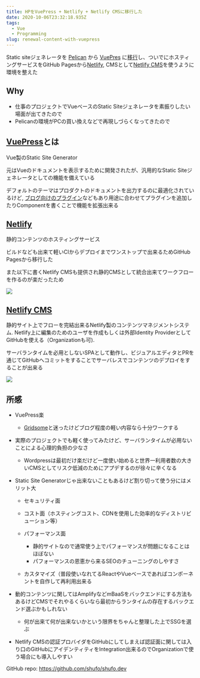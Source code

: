 ```yaml
---
title: HPをVuePress + Netlify + Netlify CMSに移行した
date: 2020-10-06T23:32:18.935Z
tags:
  - Vue
  - Programming
slug: renewal-content-with-vuepress
---
```

Static siteジェネレータを [Pelican](https://blog.getpelican.com/) から [VuePres](https://vuepress.vuejs.org/) に[移行](https://github.com/shufo/shufo.dev)し、ついでにホスティングサービスをGitHub Pagesから[Netlify](https://www.netlify.com/), CMSとして[Netlify CMS](https://www.netlifycms.org/)を使うように環境を整えた

## Why

* 仕事のプロジェクトでVueベースのStatic Siteジェネレータを素振りしたい場面が出てきたので
* Pelicanの環境がPCの買い換えなどで再現しづらくなってきたので

## [VuePress](https://vuepress.vuejs.org/)とは

Vue製のStatic Site Generator

元はVueのドキュメントを表示するために開発されたが、汎用的なStatic Siteジェネレータとしての機能を備えている

デフォルトのテーマはプロダクトのドキュメントを出力するのに最適化されているけど, [ブログ向けのプラグイン](https://vuepress.vuejs.org/plugin/official/plugin-blog.html)などもあり用途に合わせてプラグインを追加したりComponentを書くことで機能を拡張出来る

## [Netlify](https://www.netlify.com/)

静的コンテンツのホスティングサービス

ビルドなども出来て軽いCIからデプロイまでワンストップで出来るためGitHub Pagesから移行した

また以下に書くNetlify CMSも提供され静的CMSとして統合出来てワークフローを作るのが楽だったため

![](/assets/img/uploads/2020-10-07_08-45-10.png?nf_resize=fit&w=740)

## [Netlify CMS](https://www.netlifycms.org/)

静的サイト上でフローを完結出来るNetlify製のコンテンツマネジメントシステム. Netlify上に編集のためのユーザを作成もしくは外部Identity ProviderとしてGitHubを使える（Organizationも可). 

サーバランタイムを必用としないSPAとして動作し、ビジュアルエディタとPRを通じてGitHubへコミットをすることでサーバレスでコンテンツのデプロイをすることが出来る

![](/assets/img/uploads/2020-10-07_08-43-08.png?nf_resize=fit&w=740)

## 所感

* VuePress楽

  * [Gridsome](https://gridsome.org/)と迷ったけどブログ程度の軽い内容なら十分ワークする
* 実際のプロジェクトでも軽く使ってみたけど、サーバランタイムが必用ないことによる心理的負担の少なさ

  * Wordpressは最初だけ楽だけど一度使い始めると世界一利用者数の大きいCMSとしてリスク低減のためにアプデするのが徐々に辛くなる
* Static Site Generatorじゃ出来ないこともあるけど割り切って使う分にはメリット大

  * セキュリティ面
  * コスト面（ホスティングコスト、CDNを使用した効率的なディストリビューション等）
  * パフォーマンス面

    * 静的サイトなので通常使う上でパフォーマンスが問題になることはほぼない
    * パフォーマンスの恩恵から来るSEOのチューニングのしやすさ
  * カスタマイズ（普段使いなれてるReactやVueベースであればコンポーネントを自作して再利用出来る
* 動的コンテンツに関してはAmplifyなどmBaaSをバックエンドにする方法もあるけどCMSでそれやるくらいなら最初からランタイムの存在するバックエンド選ぶかもしれない

  * 何が出来て何が出来ないかという限界をちゃんと整理した上でSSGを選ぶ
* Netlify CMSの認証プロバイダをGitHubにしてしまえば認証面に関しては入り口のGitHubにアイデンティティをIntegration出来るのでOrganizationで使う場合にも導入しやすい

GitHub repo: <https://github.com/shufo/shufo.dev>
